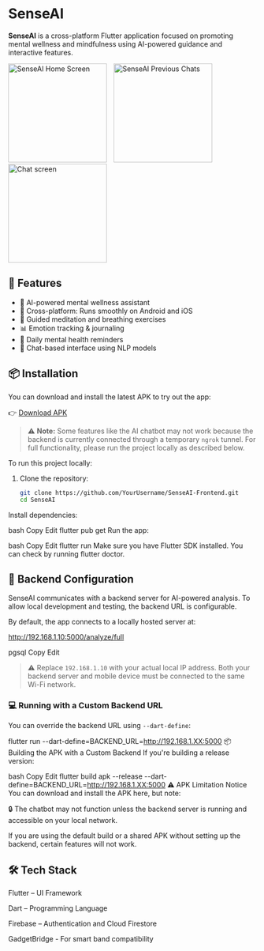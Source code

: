 # SenseAI
**SenseAI** is a cross-platform Flutter application focused on promoting mental wellness and mindfulness using AI-powered guidance and interactive features.

<p float="left">
  <img src="https://i.imgur.com/aCocyGt.png" alt="SenseAI Home Screen" width="200" style="margin-right:10px;"/>
  <img src="https://i.imgur.com/0eJo6ww.png" alt="SenseAI Previous Chats" width="200" style="margin-right:10px;"/>
  <img src="https://i.imgur.com/dLJe9rj.png" alt="Chat screen" width="200"/>
</p>

## 🌟 Features

- 🧠 AI-powered mental wellness assistant  
- 📱 Cross-platform: Runs smoothly on Android and iOS  
- 🧘 Guided meditation and breathing exercises  
- 📊 Emotion tracking & journaling  
- 🔔 Daily mental health reminders  
- 💬 Chat-based interface using NLP models  

## 📦 Installation

You can download and install the latest APK to try out the app:

👉 [Download APK](https://yourlink.com/senseai-latest.apk)

> ⚠️ **Note:** Some features like the AI chatbot may not work because the backend is currently connected through a temporary `ngrok` tunnel. For full functionality, please run the project locally as described below.


To run this project locally:

1. Clone the repository:
   ```bash
   git clone https://github.com/YourUsername/SenseAI-Frontend.git
   cd SenseAI
Install dependencies:

bash
Copy
Edit
flutter pub get
Run the app:

bash
Copy
Edit
flutter run
Make sure you have Flutter SDK installed. You can check by running flutter doctor.

## 🔧 Backend Configuration

SenseAI communicates with a backend server for AI-powered analysis. To allow local development and testing, the backend URL is configurable.

By default, the app connects to a locally hosted server at:

http://192.168.1.10:5000/analyze/full

pgsql
Copy
Edit

> ⚠️ Replace `192.168.1.10` with your actual local IP address. Both your backend server and mobile device must be connected to the same Wi-Fi network.

### 💻 Running with a Custom Backend URL

You can override the backend URL using `--dart-define`:

flutter run --dart-define=BACKEND_URL=http://192.168.1.XX:5000
📦 Building the APK with a Custom Backend
If you're building a release version:

bash
Copy
Edit
flutter build apk --release --dart-define=BACKEND_URL=http://192.168.1.XX:5000
⚠️ APK Limitation Notice
You can download and install the APK here, but note:

🔒 The chatbot may not function unless the backend server is running and accessible on your local network.

If you are using the default build or a shared APK without setting up the backend, certain features will not work.



## 🛠 Tech Stack
Flutter – UI Framework

Dart – Programming Language

Firebase – Authentication and Cloud Firestore

GadgetBridge - For smart band compatibility
